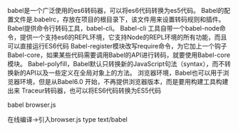 babel是一个广泛使用的es6转码器，可以将es6代码转换为es5代码。
Babel的配置文件是.babelrc，存放在项目的根目录下，该文件用来设置转码规则和插件。
Babel提供命令行转码工具，babel-cli。
Babel-cli 工具自带一个babel-node命令，提供一个支持es6的REPL环境，它支持Node的REPL环境的所有功能，而且可以直接运行ES6代码
Babel-register模块改写require命令，为它加上一个钩子
Babel-core，如果某些代码需要调用Babel的API进行转码，就要使用Babel-core模块。
Babel-polyfill，Babel默认只转换新的JavaScript句法（syntax），而不转换新的API以及一些定义在全局对象上的方法。
浏览器环境，Babel也可以用于浏览器环境，但是从Babel6.0 开始，不再提供浏览器版本，而是要用构建工具构建出来
Traceur转码器，也可以将ES6代码转换为ES5代码

babel browser.js

在线编译->引入browser.js type text/babel

